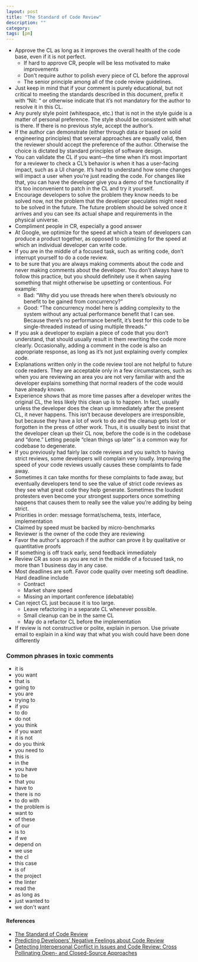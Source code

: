 ```yaml
---
layout: post
title: "The Standard of Code Review"
description: ""
category: 
tags: [pm]
---
```


* Approve the CL as long as it improves the overall health of the code base, even if it is not perfect. 
  * If hard to approve CR, people will be less motivated to make improvements
  * Don't require author to polish every piece of CL before the approval
  * The senior principle among all of the code review guidelines.
* Just keep in mind that if your comment is purely educational, but not critical to meeting the standards described in this document, prefix it with “Nit: “ or otherwise indicate that it’s not mandatory for the author to resolve it in this CL.
* Any purely style point (whitespace, etc.) that is not in the style guide is a matter of personal preference. The style should be consistent with what is there. If there is no previous style, accept the author’s.
* If the author can demonstrate (either through data or based on solid engineering principles) that several approaches are equally valid, then the reviewer should accept the preference of the author. Otherwise the choice is dictated by standard principles of software design.
* You can validate the CL if you want—the time when it’s most important for a reviewer to check a CL’s behavior is when it has a user-facing impact, such as a UI change. It’s hard to understand how some changes will impact a user when you’re just reading the code. For changes like that, you can have the developer give you a demo of the functionality if it’s too inconvenient to patch in the CL and try it yourself.
* Encourage developers to solve the problem they know needs to be solved now, not the problem that the developer speculates might need to be solved in the future. The future problem should be solved once it arrives and you can see its actual shape and requirements in the physical universe.
* Compliment people in CR, especially a good answer
* At Google, we optimize for the speed at which a team of developers can produce a product together, as opposed to optimizing for the speed at which an individual developer can write code.
* If you are in the middle of a focused task, such as writing code, don’t interrupt yourself to do a code review.
* to be sure that you are always making comments about the code and never making comments about the developer. You don’t always have to follow this practice, but you should definitely use it when saying something that might otherwise be upsetting or contentious. For example:
  * Bad: “Why did you use threads here when there’s obviously no benefit to be gained from concurrency?”
  * Good: “The concurrency model here is adding complexity to the system without any actual performance benefit that I can see. Because there’s no performance benefit, it’s best for this code to be single-threaded instead of using multiple threads.”
* If you ask a developer to explain a piece of code that you don’t understand, that should usually result in them rewriting the code more clearly. Occasionally, adding a comment in the code is also an appropriate response, as long as it’s not just explaining overly complex code.
* Explanations written only in the code review tool are not helpful to future code readers. They are acceptable only in a few circumstances, such as when you are reviewing an area you are not very familiar with and the developer explains something that normal readers of the code would have already known.
* Experience shows that as more time passes after a developer writes the original CL, the less likely this clean up is to happen. In fact, usually unless the developer does the clean up immediately after the present CL, it never happens. This isn’t because developers are irresponsible, but because they have a lot of work to do and the cleanup gets lost or forgotten in the press of other work. Thus, it is usually best to insist that the developer clean up their CL now, before the code is in the codebase and “done.” Letting people “clean things up later” is a common way for codebase to degenerate.
* If you previously had fairly lax code reviews and you switch to having strict reviews, some developers will complain very loudly. Improving the speed of your code reviews usually causes these complaints to fade away.
* Sometimes it can take months for these complaints to fade away, but eventually developers tend to see the value of strict code reviews as they see what great code they help generate. Sometimes the loudest protesters even become your strongest supporters once something happens that causes them to really see the value you’re adding by being strict.
* Priorities in order: message format/schema, tests, interface, implementation
* Claimed by speed must be backed by micro-benchmarks
* Reviewer is the owner of the code they are reviewing
* Favor the author's approach if the author can prove it by qualitative or quantitative proofs
* If something is off track early, send feedback immediately
* Review CR as soon as you are not in the middle of a focused task, no more than 1 business day in any case.
* Most deadlines are soft. Favor code quality over meeting soft deadline. Hard deadline include
  * Contract
  * Market share speed
  * Missing an important conference (debatable)
* Can reject CL just because it is too large. 
  * Leave refactoring in a separate CL whenever possible. 
  * Small cleanup can be in the same CL
  * May do a refactor CL before the implementation 
* If review is not constructive or polite, explain in person. Use private email to explain in a kind way that what you wish could have been done differently

### Common phrases in toxic comments

* it is
* you want
* that is
* going to
* you are
* trying to
* if you
* to do
* do not
* you think
* if you want
* it is not
* do you think
* you need to
* this is
* in the
* you have
* to be
* that you
* have to
* there is no
* to do with
* the problem is
* want to
* of these
* of our
* is to
* if we
* depend on
* we use
* the cl
* this case
* is of
* the project
* the linter
* read the
* as long as
* just wanted to
* we don't want

#### References

* [The Standard of Code Review](https://google.github.io/eng-practices/review/reviewer/standard.html)
* [Predicting Developers’ Negative Feelings about Code Review](https://storage.googleapis.com/pub-tools-public-publication-data/pdf/7ac08fa960dfe10561c1f5953419a0c945279faa.pdf)
* [Detecting Interpersonal Conflict in Issues and Code Review: Cross Pollinating Open- and Closed-Source Approaches](https://research.google/pubs/pub51204/)
